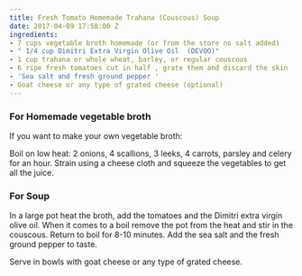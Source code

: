 ```yaml
---
title: Fresh Tomato Homemade Trahana (Couscous) Soup
date: 2017-04-09 17:58:00 Z
ingredients:
- 7 cups vegetable broth homemade (or from the store no salt added)
- " 1/4 cup Dimitri Extra Virgin Olive Oil  (DEVOO)"
- 1 cup trahana or whole wheat, barley, or regular couscous
- 6 ripe fresh tomatoes cut in half , grate them and discard the skin
- 'Sea salt and fresh ground pepper '
- Goat cheese or any type of grated cheese (optional)
---
```


### For Homemade vegetable broth
If you want to make your own vegetable broth:

Boil on low heat: 2 onions, 4 scallions, 3 leeks, 4 carrots, parsley and celery for an hour. Strain using a cheese cloth and squeeze the vegetables to get all the juice. 

### For Soup
In a large pot heat the broth, add the tomatoes and the Dimitri extra virgin olive oil. When it comes to a boil remove the pot from the heat and stir in the couscous. Return to boil  for 8-10  minutes. Add the sea salt and the fresh ground pepper to taste.

Serve in bowls with goat cheese or any type of grated cheese.